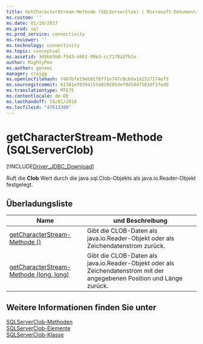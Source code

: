 ```yaml
---
title: GetCharacterStream-Methode (SQLServerClob) | Microsoft-Dokumentation
ms.custom: ''
ms.date: 01/19/2017
ms.prod: sql
ms.prod_service: connectivity
ms.reviewer: ''
ms.technology: connectivity
ms.topic: conceptual
ms.assetid: 3d9bb5b0-f943-4463-99e3-cc7178a2fb1e
author: MightyPen
ms.author: genemi
manager: craigg
ms.openlocfilehash: f467bfe19eb01f0771e747c0c6da1d2527174ef5
ms.sourcegitcommit: 61381ef939415fe019285def9450d7583df1fed0
ms.translationtype: MTE75
ms.contentlocale: de-DE
ms.lasthandoff: 10/01/2018
ms.locfileid: "47613388"
---
```

# <a name="getcharacterstream-method-sqlserverclob"></a>getCharacterStream-Methode (SQLServerClob)
[!INCLUDE[Driver_JDBC_Download](../../../includes/driver_jdbc_download.md)]

  Ruft die **Clob** Wert durch die java.sql.Clob-Objekts als java.io.Reader-Objekt festgelegt.  
  
## <a name="overload-list"></a>Überladungsliste  
  
|Name|und Beschreibung|  
|----------|-----------------|  
|[getCharacterStream-Methode &#40;&#41;](../../../connect/jdbc/reference/getcharacterstream-method.md)|Gibt die CLOB-Daten als java.io.Reader-Objekt oder als Zeichendatenstrom zurück.|  
|[getCharacterStream-Methode &#40;long, long&#41;](../../../connect/jdbc/reference/getcharacterstream-method-long-long.md)|Gibt die CLOB-Daten als java.io.Reader-Objekt oder als Zeichendatenstrom mit der angegebenen Position und Länge zurück.|  
  
## <a name="see-also"></a>Weitere Informationen finden Sie unter  
 [SQLServerClob-Methoden](../../../connect/jdbc/reference/sqlserverclob-methods.md)   
 [SQLServerClob-Elemente](../../../connect/jdbc/reference/sqlserverclob-members.md)   
 [SQLServerClob-Klasse](../../../connect/jdbc/reference/sqlserverclob-class.md)  
  
  
